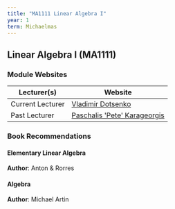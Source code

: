 ```yaml
---
title: "MA1111 Linear Algebra I"
year: 1
term: Michaelmas
---
```

## Linear Algebra I (MA1111)
### Module Websites

| Lecturer(s)  | Website |
| ------------- | ------------- |
| Current Lecturer | [Vladimir Dotsenko](https://www.maths.tcd.ie/~vdots/) |
|  Past Lecturer |  [Paschalis 'Pete' Karageorgis](https://www.maths.tcd.ie/~pete/) |

### Book Recommendations

#### Elementary Linear Algebra
**Author**: Anton & Rorres 
#### Algebra
**Author**: Michael Artin

